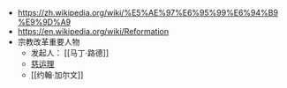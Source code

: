 - https://zh.wikipedia.org/wiki/%E5%AE%97%E6%95%99%E6%94%B9%E9%9D%A9
- https://en.wikipedia.org/wiki/Reformation
- 宗教改革重要人物
	- 发起人： [[马丁·路德]]
	- [慈运理]([[乌尔里希·茨温利]])
	- [[约翰·加尔文]]